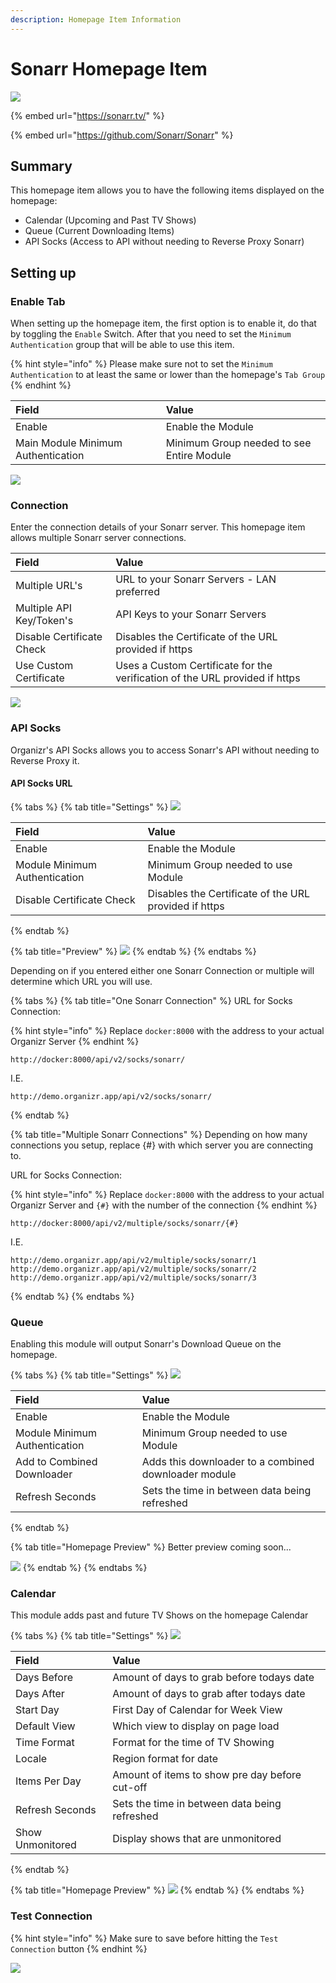 ```yaml
---
description: Homepage Item Information
---
```


# Sonarr Homepage Item

![](../../.gitbook/assets/image%20%2880%29.png)

{% embed url="https://sonarr.tv/" %}

{% embed url="https://github.com/Sonarr/Sonarr" %}

## Summary

This homepage item allows you to have the following items displayed on the homepage:

* Calendar \(Upcoming and Past TV Shows\)
* Queue \(Current Downloading Items\)
* API Socks \(Access to API without needing to Reverse Proxy Sonarr\)

## Setting up

### Enable Tab

When setting up the homepage item, the first option is to enable it, do that by toggling the `Enable` Switch.  After that you need to set the `Minimum Authentication` group that will be able to use this item.

{% hint style="info" %}
 Please make sure not to set the `Minimum Authentication` to at least the same or lower than the homepage's `Tab Group`
{% endhint %}

| **Field** | **Value** |
| :--- | :--- |
| Enable | Enable the Module |
| Main Module Minimum Authentication | Minimum Group needed to see Entire Module |

![](../../.gitbook/assets/image%20%2878%29.png)

### Connection

Enter the connection details of your Sonarr server.  This homepage item allows multiple Sonarr server connections.

| **Field** | **Value** |
| :--- | :--- |
| Multiple URL's | URL to your Sonarr Servers - LAN preferred  |
| Multiple API Key/Token's | API Keys to your Sonarr Servers |
| Disable Certificate Check | Disables the Certificate of the URL provided if https |
| Use Custom Certificate | Uses a Custom Certificate for the verification of the URL provided if https |

![](../../.gitbook/assets/image%20%2875%29.png)

### API Socks

Organizr's API Socks allows you to access Sonarr's API without needing to Reverse Proxy it.

#### API Socks URL

{% tabs %}
{% tab title="Settings" %}
![](../../.gitbook/assets/image%20%2879%29.png)

| **Field** | **Value** |
| :--- | :--- |
| Enable | Enable the Module |
| Module Minimum Authentication | Minimum Group needed to use Module |
| Disable Certificate Check | Disables the Certificate of the URL provided if https |
{% endtab %}

{% tab title="Preview" %}
![](../../.gitbook/assets/image%20%2876%29.png)
{% endtab %}
{% endtabs %}

Depending on if you entered either one Sonarr Connection or multiple will determine which URL you will use.

{% tabs %}
{% tab title="One Sonarr Connection" %}
URL for Socks Connection:

{% hint style="info" %}
Replace `docker:8000` with the address to your actual Organizr Server
{% endhint %}

```text
http://docker:8000/api/v2/socks/sonarr/
```

I.E.

```text
http://demo.organizr.app/api/v2/socks/sonarr/
```
{% endtab %}

{% tab title="Multiple Sonarr Connections" %}
Depending on how many connections you setup, replace {\#} with which server you are connecting to.

URL for Socks Connection:

{% hint style="info" %}
Replace `docker:8000` with the address to your actual Organizr Server and `{#}` with the number of the connection
{% endhint %}

```text
http://docker:8000/api/v2/multiple/socks/sonarr/{#}
```

I.E.

```text
http://demo.organizr.app/api/v2/multiple/socks/sonarr/1
http://demo.organizr.app/api/v2/multiple/socks/sonarr/2
http://demo.organizr.app/api/v2/multiple/socks/sonarr/3
```
{% endtab %}
{% endtabs %}

### Queue

Enabling this module will output Sonarr's Download Queue on the homepage.

{% tabs %}
{% tab title="Settings" %}
![](../../.gitbook/assets/image%20%2882%29.png)

| **Field** | **Value** |
| :--- | :--- |
| Enable | Enable the Module |
| Module Minimum Authentication | Minimum Group needed to use Module |
| Add to Combined Downloader | Adds this downloader to a combined downloader module |
| Refresh Seconds | Sets the time in between data being refreshed |
{% endtab %}

{% tab title="Homepage Preview" %}
Better preview coming soon...

![](../../.gitbook/assets/image%20%2874%29.png)
{% endtab %}
{% endtabs %}

### Calendar

This module adds past and future TV Shows on the homepage Calendar

{% tabs %}
{% tab title="Settings" %}
![](../../.gitbook/assets/image%20%2883%29.png)

| **Field** | **Value** |
| :--- | :--- |
| Days Before | Amount of days to grab before todays date |
| Days After | Amount of days to grab after todays date |
| Start Day | First Day of Calendar for Week View |
| Default View | Which view to display on page load |
| Time Format | Format for the time of TV Showing |
| Locale | Region format for date |
| Items Per Day | Amount of items to show pre day before cut-off |
| Refresh Seconds | Sets the time in between data being refreshed |
| Show Unmonitored | Display shows that are unmonitored |
{% endtab %}

{% tab title="Homepage Preview" %}
![](../../.gitbook/assets/image%20%2877%29.png)
{% endtab %}
{% endtabs %}

### Test Connection

{% hint style="info" %}
 Make sure to save before hitting the `Test Connection` button
{% endhint %}

![](../../.gitbook/assets/image%20%2881%29.png)

